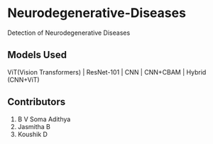 # Neurodegenerative-Diseases
Detection of Neurodegenerative Diseases
## Models Used
ViT(Vision Transformers) |
ResNet-101 |
CNN |
CNN+CBAM |
Hybrid (CNN+ViT)
## Contributors
1) B V Soma Adithya
2) Jasmitha B
3) Koushik D
